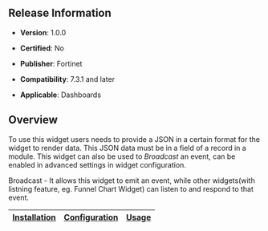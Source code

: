 ## Release Information

- **Version**: 1.0.0

- **Certified**: No

- **Publisher**: Fortinet  

- **Compatibility**: 7.3.1 and later

- **Applicable**: Dashboards


## Overview
To use this widget users needs to provide a JSON in a certain format for the widget to render data.
This JSON data must be in a field of a record in a module.
This widget can also be used to *Broadcast* an event, can be enabled in advanced settings in widget configuration. 

Broadcast - It allows this widget to emit an event, while other widgets(with listning feature, eg. Funnel Chart Widget) can listen to and respond to that event.

| [Installation](./docs/setup.md#installation) | [Configuration](./docs/setup.md#configuration) | [Usage](./docs/usage.md) |
|----------------------------------------------|------------------------------------------------|--------------------------|

